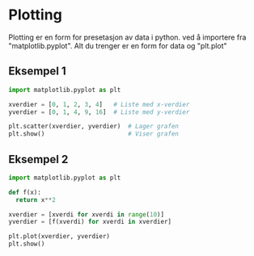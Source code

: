 # Plotting
Plotting er en form for presetasjon av data i python. ved å importere fra "matplotlib.pyplot". Alt du trenger er en form for data og "plt.plot"

## Eksempel 1

```python
import matplotlib.pyplot as plt

xverdier = [0, 1, 2, 3, 4]   # Liste med x-verdier
yverdier = [0, 1, 4, 9, 16]  # Liste med y-verdier

plt.scatter(xverdier, yverdier)  # Lager grafen
plt.show()                       # Viser grafen
```

## Eksempel 2

```python
import matplotlib.pyplot as plt

def f(x):
  return x**2

xverdier = [xverdi for xverdi in range(10)]
yverdier = [f(xverdi) for xverdi in xverdier]

plt.plot(xverdier, yverdier)
plt.show()
```